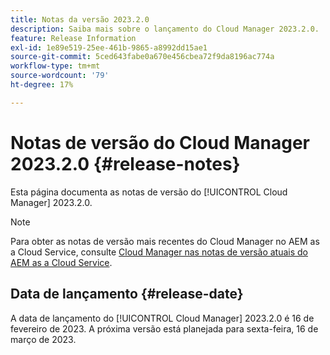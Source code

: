 ```yaml
---
title: Notas da versão 2023.2.0
description: Saiba mais sobre o lançamento do Cloud Manager 2023.2.0.
feature: Release Information
exl-id: 1e89e519-25ee-461b-9865-a8992dd15ae1
source-git-commit: 5ced643fabe0a670e456cbea72f9da8196ac774a
workflow-type: tm+mt
source-wordcount: '79'
ht-degree: 17%

---
```


# Notas de versão do Cloud Manager 2023.2.0 {#release-notes}

Esta página documenta as notas de versão do [!UICONTROL Cloud Manager] 2023.2.0.

>[!NOTE]
>
>Para obter as notas de versão mais recentes do Cloud Manager no AEM as a Cloud Service, consulte [Cloud Manager nas notas de versão atuais do AEM as a Cloud Service](https://experienceleague.adobe.com/en/docs/experience-manager-cloud-service/content/release-notes/cloud-manager/current).

## Data de lançamento {#release-date}

A data de lançamento do [!UICONTROL Cloud Manager] 2023.2.0 é 16 de fevereiro de 2023. A próxima versão está planejada para sexta-feira, 16 de março de 2023.

